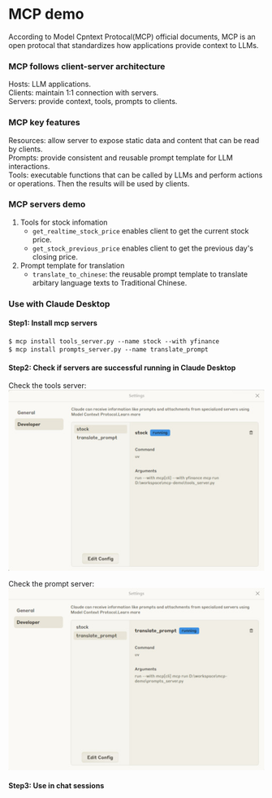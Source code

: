 # MCP demo

According to Model Cpntext Protocal(MCP) official documents, MCP is an open protocal that standardizes how applications provide context to LLMs.


### MCP follows client-server architecture
Hosts: LLM applications.  
Clients: maintain 1:1 connection with servers.  
Servers: provide context, tools, prompts to clients.  


### MCP key features
Resources: allow server to expose static data and content that can be read by clients.  
Prompts: provide consistent and reusable prompt template for LLM interactions.  
Tools: executable functions that can be called by LLMs and perform actions or operations. Then the results will be used by clients.  


### MCP servers demo
1. Tools for stock infomation
    - `get_realtime_stock_price` enables client to get the current stock price.
    - `get_stock_previous_price` enables client to get the previous day's closing price.
2. Prompt template for translation
    - `translate_to_chinese`: the reusable prompt template to translate arbitary language texts to Traditional Chinese.


### Use with Claude Desktop
#### Step1: Install mcp servers
```=shell
$ mcp install tools_server.py --name stock --with yfinance 
$ mcp install prompts_server.py --name translate_prompt
```

#### Step2: Check if servers are successful running in Claude Desktop
Check the tools server:  
![mcp-server-stock](./imgs/mcp-server-stock.jpg)

Check the prompt server:
![mcp-server-translate-prompt](./imgs/mcp-server-translate-prompt.jpg)


#### Step3: Use in chat sessions
